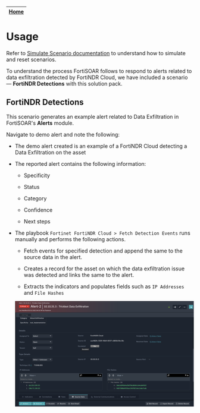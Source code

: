 | [Home](../README.md) |
|----------------------|
# Usage

Refer to [Simulate Scenario documentation](https://github.com/fortinet-fortisoar/solution-pack-soc-simulator/blob/develop/docs/usage.md) to understand how to simulate and reset scenarios.

To understand the process FortiSOAR follows to respond to alerts related to data exfiltration detected by FortiNDR Cloud, we have included a scenario &mdash; **FortiNDR Detections** with this solution pack.

## FortiNDR Detections

This scenario generates an example alert related to Data Exfiltration in FortiSOAR's **Alerts** module.

Navigate to demo alert and note the following:

- The demo alert created is an example of a FortiNDR Cloud detecting a Data Exfiltration on the asset

- The reported alert contains the following information:

    - Specificity 

    - Status

    - Category

    - Confidence

    - Next steps


- The playbook `Fortinet FortiNDR Cloud > Fetch Detection Events` runs manually and performs the following actions.

    - Fetch events for specified detection and append the same to the source data in the alert.

    - Creates a record for the asset on which the data exfiltration issue was detected and links the same to the alert.

    - Extracts the indicators and populates fields such as `IP Addresses` and `File Hashes`

    ![Data Exfiltration Alert](./res/data-exfiltration-alert.png)


